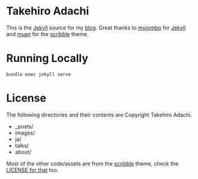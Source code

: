# Takehiro Adachi

This is the [Jekyll](http://github.com/mojombo/jekyll) source for my [blog](http://tkhr.github.com).
Great thanks to [mojombo](https://github.com/mojombo) for [Jekyll](http://github.com/mojombo/jekyll)
and [muan](https://github.com/muan) for the [scribble](https://github.com/muan/scribble) theme.

# Running Locally

`bundle exec jekyll serve`

# License

The following directories and their contents are Copyright Takehiro Adachi.

* _posts/
* images/
* ja/
* talks/
* about/

Most of the other code/assets are from the [scribble](https://github.com/muan/scribble) theme, check
the [LICENSE for that](SCRIBBLE_THEME_LICENSE) too.

